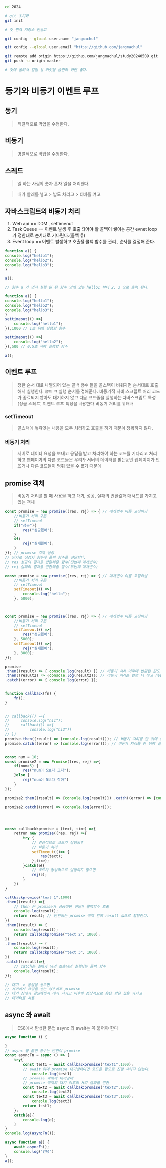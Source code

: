 ```sh
cd 2024

# git 초기화
git init

# 깃 원격 저장소 만들고

git config --global user.name "jangmachul"

git config --global user.email "https://github.com/jangmachul"

git remote add origin https://github.com/jangmachul/study20240509.git
git push -u origin master

# 깃에 올려서 일일 일 커밋을 습관하 하면 좋다.
```

# 동기와 비동기 이벤트 루프

## 동기
> 직렬적으로 작업을 수행한다.

## 비동기
> 병렬적으로 작업을 수행한다.

## 스레드
> 일 하는 사람의 숫자
> 혼자 일을 처리한다.

> 내가 빨래를 널고 > 밥도 차리고 > 티비를 켜고

## 자바스크립트의 비동기 처리

1. Web api == DOM , settimeout
2. Task Queue == 이벤트 발생 후 호출 되어야 할 콜백이 쌓이는 공간 evnet loop 가 정한대로 순서대로 기다린다.(콜백 큐)
3. Event loop == 이벤트 발생하고 호출될 콜백 함수를 관리 , 순서를 결정해 준다.

```js
function a() {
console.log("hello1");
console.log("hello2");
console.log("hello3");
}

a();

// 함수 a 가 먼저 실행 된 뒤 함수 안에 있는 hello1 부터 2, 3 으로 출력 된다.
```

```js
function a() {
console.log("hello1");
console.log("hello2");
console.log("hello3");
}
settimeout(() =>{
    console.log("hello1");
}),1000 // 1초 뒤에 실행할 함수

settimeout(() =>{
    console.log("hello2"); 
}),500 // 0.5초 뒤에 실행할 함수

a();
```
## 이벤트 루프
> 정한 순서 대로 나열되어 있는 콜백 함수 들을 콜스택이 비워지면 순서대로 호출해서 실행한다. `콜백 큐`
> 실행 순서를 정해준다.
> 비동기적 자바 스크립트 처리 코드가 종료되지 않아도 대기하지 않고 다음 코드줄을 실행하는 자바스크립트 특성(싱글 스레드)
> 이벤트 루프 특성을 사용한다 비동기 처리를 위해서

### setTimeout
> 콜스택에 쌓여잇는 내용을 모두 처리하고 호출을 하기 때문에 정확하지 않다.

### 비동기 처리
> 서버로 데이터 요청을 보내고 응답을 받고 처리해야 하는 코드를 기다리고 처리하고 
> 웹페이지의 다른 코드들은 우리가 서버의 데이터를 받는동안 웹페이지가 안뜨거나 다른 코드들이 멈춰 있을 수 없기 때문에

## promise 객체
> 비동기 처리를 할 때 사용을 하고
> 대기, 성공, 실패의 반환값과 매서드를 가지고 있는 객체
```js
const promise = new promise((res, rej) => { // 매개변수 이름 고정아님
    //비동기 처리 구문
    // setTimeout
    if("성공"){
        res("성공했어");
    }
    if(
        rej("실패했어");
    )
}); // promise 객체 생성
// 인자로 생성자 함수에 콜백 함수를 전달한다.
// res 성공의 결과를 반환해줄 함수(첫번째 매개변수)
// rej 실패의 결과를 반환해줄 함수(두번째 매개변수)

const promise = new promise((res, rej) => { // 매개변수 이름 고정아님
    //비동기 처리 구문
    // setTimeout
    setTimeout(() =>{
        console.log("hello");
    }, 5000);



const promise = new promise((res, rej) => { // 매개변수 이름 고정아님
    //비동기 처리 구문
    // setTimeout
    setTimeout(() =>{
        res("성공했어");
    }, 5000);
    setTimeout(() =>{
        rej("실패했어");
    }, 3000);
});

promise
.then((result) => { console.log(result) }) // 비동기 처리 이후에 반환된 값도 비동기 처리를 해야 하는 경우
.then((result2) => {console.log(result2)}) // 비동기 처리를 한번 더 하고 result2에 반환한다.
.catch((error) => { console.log(error) });


function callback(fn) {
    fn();
}


// callback(() =>{
//     console.log("hi1");
//     callback(() =>{
//         console.log("hi2"))
// })
promise.then((result) => (console.log(result))); // 비동기 처리를 한 뒤에 성공 결과를 반환한다.
promise.catch((error) => (console.log(error))); // 비동기 처리를 한 뒤에 실패 결과를 반환한다.


const num = 10;
const promise2 = new Promise((res, rej) =>{
    if(num>5) {
        res("num이 5보다 크다");
    }else {
        rej("num이 5보다 작아")
    }
});

promise2.then((result) => {console.log(result)}) .catch((error) => {console.log(error) });

promise2.catch((error) => (console.log(error)));




const callbackkpromise = (text, time) =>{
    retrun new promise((res, rej) =>{
        try {
            // 정상적으로 코드가 실행되면
            // 비동기 처리
            setTimeout(()=> {
                res(text);
            },time);
        }catch(e){
            // 코드가 정상적으로 실행되지 않으면
            rej(e);
        }  
    })
}

callbackpromise("text 1",1000)
.then((result) =>{
    // then 은 promise가 성공하면 전달한 콜백함수 호출
    console.log(result);
    return result; // 반환되는 promise 객체 안에 result 값으로 할당한다.
})
.then((result) => {
    console.log(result);
    return callbackpromise("text 2", 1000);
})
.then((result) => {
    console.log(result);
    return callbackpromise("text 3", 1000);
})
.catch((result)=>{
    // catch는 실패가 되면 호출되면 실행되는 콜백 함수
    console.log(result);
});

// 대기 -> 응답을 받으면
// 서버에서 요청을 받는 경우에도 promise
// 대기 상태가 끝날때까지 대기 시키고 이후에 정상적으로 응답 받은 값을 가지고
// 데이터를 사용
```

## async 와 await
> ES8에서 탄생한 문법
> async 와 await는 꼭 붙어야 한다
```js
async function () {

}
// async 를 붙힌 함수는 반환이 promise
const asyncFn = async () => {
    try{
        const test1 = await callbackpromise("text1",1000);
        // await 뒤에 promise 대기상태이면 코드를 밑으로 진행 시키지 않는다.
            console.log(test1)
        // promise 객체의 대기상태
        // promise 객체의 대기 이후의 처리 결과를 반환
        const text2 = await callbakcpromise("text2",1000);
            console.log(text2)
        const text3 = await callbakcpromise("text3",1000);
            console.log(text3)
        return test1;
    };
    catch(e){
        console.log(e);
    }
}
console.log(asyncFn());

async function a() {
    await asyncFn();
    console.log("안녕")
}
a();
```